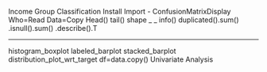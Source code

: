 Income Group Classification
Install
Import
	- ConfusionMatrixDisplay
Who=Read
Data=Copy
Head() tail() shape _ _ info() duplicated().sum() .isnull().sum()
.describe().T
_____________________
histogram_boxplot
labeled_barplot
stacked_barplot
distribution_plot_wrt_target
df=data.copy()
Univariate Analysis
